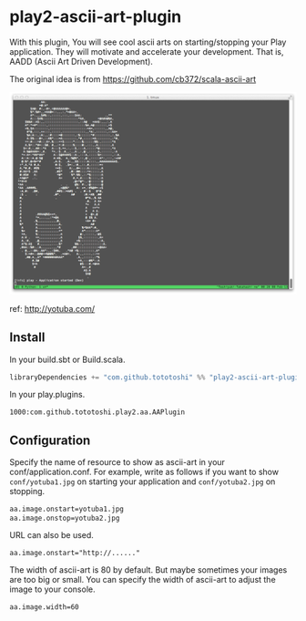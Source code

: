# play2-ascii-art-plugin


With this plugin, You will see cool ascii arts on starting/stopping your Play application.
They will motivate and accelerate your development. That is, AADD (Ascii Art Driven Development).


The original idea is from https://github.com/cb372/scala-ascii-art

![Yotuba](screenshot.jpg)

ref: http://yotuba.com/

## Install
In your build.sbt or Build.scala.
```scala
libraryDependencies += "com.github.tototoshi" %% "play2-ascii-art-plugin" % "0.3.1"
```

In your play.plugins.
```
1000:com.github.tototoshi.play2.aa.AAPlugin
```

## Configuration

Specify the name of resource to show as ascii-art in your conf/application.conf.
For example, write as follows if you want to show `conf/yotuba1.jpg` on starting your application
and `conf/yotuba2.jpg` on stopping.
```
aa.image.onstart=yotuba1.jpg
aa.image.onstop=yotuba2.jpg
```

URL can also be used.

```
aa.image.onstart="http://......"
```

The width of ascii-art is 80 by default. But maybe sometimes your images are too big or small.
You can specify the width of ascii-art to adjust the image to your console.
```
aa.image.width=60
```
